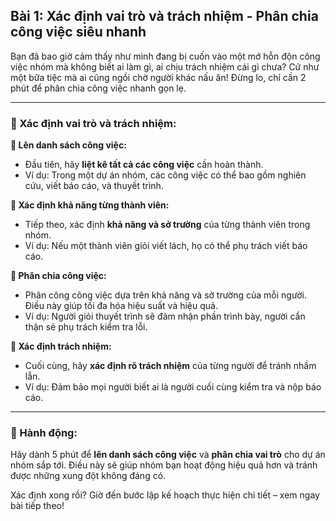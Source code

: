## Bài 1: Xác định vai trò và trách nhiệm - Phân chia công việc siêu nhanh

Bạn đã bao giờ cảm thấy như mình đang bị cuốn vào một mớ hỗn độn công việc nhóm mà không biết ai làm gì, ai chịu trách nhiệm cái gì chưa? Cứ như một bữa tiệc mà ai cũng ngồi chờ người khác nấu ăn! Đừng lo, chỉ cần 2 phút để phân chia công việc nhanh gọn lẹ.

---

### 📌 Xác định vai trò và trách nhiệm:

**🔹 Lên danh sách công việc:**
- Đầu tiên, hãy **liệt kê tất cả các công việc** cần hoàn thành.  
- Ví dụ: Trong một dự án nhóm, các công việc có thể bao gồm nghiên cứu, viết báo cáo, và thuyết trình.

**🔹 Xác định khả năng từng thành viên:**
- Tiếp theo, xác định **khả năng và sở trường** của từng thành viên trong nhóm.  
- Ví dụ: Nếu một thành viên giỏi viết lách, họ có thể phụ trách viết báo cáo.

**🔹 Phân chia công việc:**
- Phân công công việc dựa trên khả năng và sở trường của mỗi người. Điều này giúp tối đa hóa hiệu suất và hiệu quả.  
- Ví dụ: Người giỏi thuyết trình sẽ đảm nhận phần trình bày, người cẩn thận sẽ phụ trách kiểm tra lỗi.

**🔹 Xác định trách nhiệm:**
- Cuối cùng, hãy **xác định rõ trách nhiệm** của từng người để tránh nhầm lẫn.  
- Ví dụ: Đảm bảo mọi người biết ai là người cuối cùng kiểm tra và nộp báo cáo.

---

### 🚀 Hành động:

Hãy dành 5 phút để **lên danh sách công việc** và **phân chia vai trò** cho dự án nhóm sắp tới. Điều này sẽ giúp nhóm bạn hoạt động hiệu quả hơn và tránh được những xung đột không đáng có.

Xác định xong rồi? Giờ đến bước lập kế hoạch thực hiện chi tiết – xem ngay bài tiếp theo!